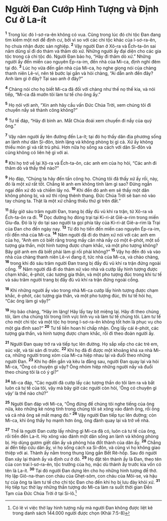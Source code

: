 # Người Ðan Cướp Hình Tượng và Ðịnh Cư ở La-ít

<sup><b>1</b></sup> Trong lúc đó I-sơ-ra-ên không có vua. Cũng trong lúc đó chi tộc Ðan đang tìm kiếm một nơi để định cư, bởi vì so với các chi tộc khác của I-sơ-ra-ên, họ chưa nhận được sản nghiệp. <sup><b>2</b></sup> Vậy người Ðan ở Xô-ra và Ếch-ta-ôn sai năm dũng sĩ đi do thám và thăm dò xứ. Những người ấy đại diện cho các gia tộc trong cả chi tộc đó. Người Ðan bảo họ, “Hãy đi thăm dò xứ.” Những người ấy đến miền cao nguyên Ép-ra-im, đến nhà của Mi-ca, định nghỉ đêm tại đó. <sup><b>3</b></sup> Lúc họ vừa đến gần nhà của Mi-ca, họ nghe giọng nói của chàng thanh niên Lê-vi, nên tẽ bước lại gần và hỏi chàng, “Ai dẫn anh đến đây? Anh làm gì ở đây? Tại sao anh ở đây?”

<sup><b>4</b></sup> Chàng nói cho họ biết Mi-ca đã đối với chàng như thế nọ thế kia, và nói tiếp, “Mi-ca đã mướn tôi làm tư tế cho ông ấy.”

<sup><b>5</b></sup> Họ nói với anh, “Xin anh hãy cầu vấn Ðức Chúa Trời, xem chúng tôi đi chuyến nầy sẽ thành công không?”

<sup><b>6</b></sup> Tư tế đáp, “Hãy đi bình an. Mắt Chúa đoái xem chuyến đi nầy của quý ông.”

<sup><b>7</b></sup> Vậy năm người ấy lên đường đến La-ít; tại đó họ thấy dân địa phương sống an lành như dân Si-đôn, bình lặng và không phòng bị gì cả. Xứ ấy không thiếu món gì và rất trù phú. Hơn nữa họ sống xa cách với dân Si-đôn và cũng không có liên hệ gì với ai.

<sup><b>8</b></sup> Khi họ trở về lại Xô-ra và Ếch-ta-ôn, các anh em của họ hỏi, “Các anh đi thăm dò và thấy thế nào?”

<sup><b>9</b></sup> Họ đáp, “Chúng ta hãy đến tấn công họ. Chúng tôi đã thấy xứ ấy rồi, này, đó là một xứ rất tốt. Chẳng lẽ anh em không tính làm gì sao? Ðừng ngần ngại đến xứ đó và chiếm lấy nó. <sup><b>10</b></sup> Khi đến đó anh em sẽ thấy một dân không phòng bị, và xứ thì rộng thênh thang. Ðức Chúa Trời sẽ ban nó vào tay chúng ta. Thật là một xứ chẳng thiếu thứ gì trên đất.”

<sup><b>11</b></sup> Bấy giờ sáu trăm người Ðan, trang bị đầy đủ vũ khí ra trận, từ Xô-ra và Ếch-ta-ôn ra đi. <sup><b>12</b></sup> Dọc đường họ đóng trại tại Ki-ri-át Giê-a-rim trong miền Giu-đa. Ðó là lý do tại sao người ta gọi phía tây của Ki-ri-át Giê-a-rim là Trại của Ðan cho đến ngày nay. <sup><b>13</b></sup> Từ đó họ tiến đến miền cao nguyên Ép-ra-im, rồi đến nhà của Mi-ca. <sup><b>14</b></sup> Năm người đã đi do thám xứ nói với các anh em của họ, “Anh em có biết rằng trong mấy căn nhà nầy có một ê-phót, một số tượng gia thần, một hình tượng được chạm khắc, và một pho tượng không? Bây giờ anh em đã biết phải làm gì rồi phải không?” <sup><b>15</b></sup> Vậy họ đến đó và vào nhà của chàng thanh niên Lê-vi đang ở, tức nhà của Mi-ca, và chào chàng, <sup><b>16</b></sup> trong khi đó sáu trăm người Ðan trang bị đầy đủ vũ khí ra trận đứng ngoài cổng. <sup><b>17</b></sup> Năm người đã đi do thám xứ vào nhà và cướp lấy hình tượng được chạm khắc, ê-phót, các tượng gia thần, và một pho tượng đúc trong khi tư tế và sáu trăm người trang bị đầy đủ vũ khí ra trận đứng ngoài cổng.

<sup><b>18</b></sup> Khi những người ấy vào trong nhà Mi-ca cướp lấy hình tượng được chạm khắc, ê-phót, các tượng gia thần, và một pho tượng đúc, thì tư tế hỏi họ, “Các ông làm gì vậy?”

<sup><b>19</b></sup> Họ bảo chàng, “Hãy im lặng! Hãy lấy tay bịt miệng lại. Hãy đi theo chúng tôi, làm cha chúng tôi trong lĩnh vực linh vụ và làm tư tế chúng tôi. Làm tư tế cho một chi tộc và một tộc họ trong I-sơ-ra-ên không tốt hơn là phục vụ cho một gia đình sao?” <sup><b>20</b></sup> Tư tế liền hoan hỉ chấp nhận. Ông lấy cái ê-phót, các tượng gia thần, và hình tượng được chạm khắc, rồi đi theo đoàn người ấy.

<sup><b>21</b></sup> Người Ðan quay trở ra và tiếp tục lên đường. Họ sắp xếp cho các trẻ em, súc vật, và tài sản đi trước. <sup><b>22</b></sup> Khi họ đã đi được một khoảng khá xa nhà Mi-ca, những người trong xóm của Mi-ca hiệp nhau lại và đuổi theo những người Ðan. <sup><b>23</b></sup> Khi họ đến gần và kêu la đằng sau, người Ðan quay lại và hỏi Mi-ca, “Ông có chuyện gì vậy? Ông nhóm hiệp những người nầy và đuổi theo chúng tôi là có ý gì?”

<sup><b>24</b></sup> Mi-ca đáp, “Các người đã cướp lấy các tượng thần do tôi làm ra và bắt luôn cả tư tế của tôi, vậy mà bây giờ các người còn hỏi, ‘Ông có chuyện gì vậy’ là thế nào chứ?”

<sup><b>25</b></sup> Người Ðan đáp với Mi-ca, “Ông đừng để chúng tôi nghe tiếng của ông nữa, kẻo những kẻ nóng tính trong chúng tôi sẽ xông vào đánh ông, rồi ông và cả nhà ông sẽ mất mạng đó.” <sup><b>26</b></sup> Vậy người Ðan tiếp tục lên đường; còn Mi-ca, khi ông thấy họ mạnh hơn ông, ông đành quay lại và trở về nhà.

<sup><b>27</b></sup> Thế là người Ðan cướp lấy những gì Mi-ca đã có, luôn cả tư tế của ông, rồi tiến đến La-ít. Họ xông vào đánh một dân sống an lành và không phòng bị. Họ dùng gươm giết dân ấy và phỏng hỏa đốt thành của dân ấy. <sup><b>28</b></sup> Chẳng ai đến tiếp cứu dân ấy, vì họ sống cách xa Si-đôn, và cũng vì họ không giao thiệp với ai. Thành ấy nằm trong thung lũng gần Bết Rê-hốp. Sau đó người Ðan xây lại thành ấy và định cư ở đó. <sup><b>29</b></sup> Họ đặt tên thành ấy là Ðan, theo tên của con trai I-sơ-ra-ên, tộc trưởng của họ, mặc dù thành ấy trước kia vốn có tên là La-ít. <sup><b>30</b></sup> Tại đó người Ðan dựng lên cho họ những hình tượng để thờ. Họ lập Giô-na-than con cháu của Ghẹt-sôm, con cháu của Môi-se, và hậu tự của ông ta làm tư tế cho chi tộc Ðan cho đến khi họ bị lưu đày khỏi xứ. <sup><b>31</b></sup> Họ tiếp tục thờ lạy những thần tượng do Mi-ca làm ra suốt thời gian Ðền Tạm của Ðức Chúa Trời ở tại Si-lô.[^1-d157345f-d131-484e-b345-0b007a1f8047]

[^1-d157345f-d131-484e-b345-0b007a1f8047]: Có lẽ vì việc thờ lạy hình tượng nầy mà người Ðan không được liệt kê trong danh sách 144.000 người được chọn (Khải 7:5-8)
